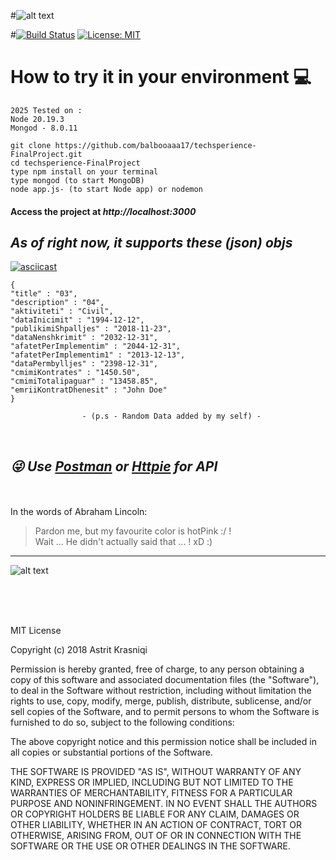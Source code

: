 #![alt text ](https://milanoschool.org/wp-content/uploads/2015/04/ODK-Logo-540x3201.jpg)


#[![Build Status](https://travis-ci.com/balbooaaa17/techsperience-FinalProject.svg?branch=master)](https://travis-ci.com/balbooaaa17/techsperience-FinalProject)
[![License: MIT](https://img.shields.io/badge/License-MIT-yellow.svg)](https://opensource.org/licenses/MIT)

# How to try it in your environment :computer:
```
2025 Tested on : 
Node 20.19.3
Mongod - 8.0.11 

```
    git clone https://github.com/balbooaaa17/techsperience-FinalProject.git
    cd techsperience-FinalProject
    type npm install on your terminal  
    type mongod (to start MongoDB) 
    node app.js- (to start Node app) or nodemon 

####  Access the project at *http://localhost:3000*



## *As of right now, it supports these (json) objs*

[![asciicast](https://asciinema.org/a/190162.png)](https://asciinema.org/a/190162)


```
{
"title" : "03",
"description" : "04",
"aktiviteti" : "Civil",
"dataInicimit" : "1994-12-12",
"publikimiShpalljes" : "2018-11-23",
"dataNenshkrimit" : "2032-12-31",
"afatetPerImplementim" : "2044-12-31",
"afatetPerImplementim1" : "2013-12-13",
"dataPermbylljes" : "2398-12-31",
"cmimiKontrates" : "1450.50",
"cmimiTotalipaguar" : "13458.85",
"emriiKontratDhenesit" : "John Doe"
}
				
				- (p.s - Random Data added by my self) -
```
<br>

## *:stuck_out_tongue_winking_eye: Use [Postman](https://www.getpostman.com/) or [Httpie](https://httpie.org/) for API*   
<br> 

<br>
In the words of Abraham Lincoln:

> Pardon me, but my favourite color is hotPink :/ ! </br>
> Wait ... He didn't actually said that ... ! xD :)

---------------------------------------

![alt text](http://techsperience.opendatakosovo.org/images/sm_techsperience.jpg)

</br> </br> </br> 

MIT License

Copyright (c) 2018 Astrit Krasniqi

Permission is hereby granted, free of charge, to any person obtaining a copy
of this software and associated documentation files (the "Software"), to deal
in the Software without restriction, including without limitation the rights
to use, copy, modify, merge, publish, distribute, sublicense, and/or sell
copies of the Software, and to permit persons to whom the Software is
furnished to do so, subject to the following conditions:

The above copyright notice and this permission notice shall be included in all
copies or substantial portions of the Software.

THE SOFTWARE IS PROVIDED "AS IS", WITHOUT WARRANTY OF ANY KIND, EXPRESS OR
IMPLIED, INCLUDING BUT NOT LIMITED TO THE WARRANTIES OF MERCHANTABILITY,
FITNESS FOR A PARTICULAR PURPOSE AND NONINFRINGEMENT. IN NO EVENT SHALL THE
AUTHORS OR COPYRIGHT HOLDERS BE LIABLE FOR ANY CLAIM, DAMAGES OR OTHER
LIABILITY, WHETHER IN AN ACTION OF CONTRACT, TORT OR OTHERWISE, ARISING FROM,
OUT OF OR IN CONNECTION WITH THE SOFTWARE OR THE USE OR OTHER DEALINGS IN THE
SOFTWARE.
